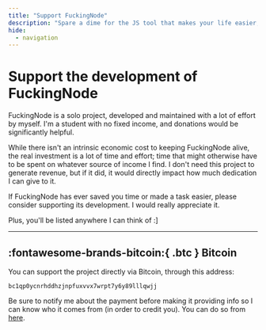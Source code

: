 ```yaml
---
title: "Support FuckingNode"
description: "Spare a dime for the JS tool that makes your life easier, not harder."
hide:
  - navigation
---
```


# Support the development of FuckingNode

FuckingNode is a solo project, developed and maintained with a lot of effort by myself. I'm a student with no fixed income, and donations would be significantly helpful.

While there isn't an intrinsic economic cost to keeping FuckingNode alive, the real investment is a lot of time and effort; time that might otherwise have to be spent on whatever source of income I find. I don't need this project to generate revenue, but if it did, it would directly impact how much dedication I can give to it.

If FuckingNode has ever saved you time or made a task easier, please consider supporting its development. I would really appreciate it.

Plus, you'll be listed anywhere I can think of :]

---

## :fontawesome-brands-bitcoin:{ .btc } Bitcoin

You can support the project directly via Bitcoin, through this address:

`bc1qp0ycnrhddhzjnpfuxvvx7wrpt7y6y89lllqwjj`

Be sure to notify me about the payment before making it providing info so I can know who it comes from (in order to credit you). You can do so from [here](https://discord.gg/AA2jYAFNmq).

<style>
@keyframes btc {
  0%, 40%, 80%, 100% {
    transform: scale(1);
  }
  20%, 60% {
    transform: scale(1.15);
  }
}
.btc {
  animation: btc 1000ms infinite;
}
</style>
